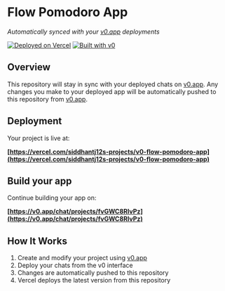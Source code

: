# Flow Pomodoro App

*Automatically synced with your [v0.app](https://v0.app) deployments*

[![Deployed on Vercel](https://img.shields.io/badge/Deployed%20on-Vercel-black?style=for-the-badge&logo=vercel)](https://vercel.com/siddhantj12s-projects/v0-flow-pomodoro-app)
[![Built with v0](https://img.shields.io/badge/Built%20with-v0.app-black?style=for-the-badge)](https://v0.app/chat/projects/fvGWC8RIvPz)

## Overview

This repository will stay in sync with your deployed chats on [v0.app](https://v0.app).
Any changes you make to your deployed app will be automatically pushed to this repository from [v0.app](https://v0.app).

## Deployment

Your project is live at:

**[https://vercel.com/siddhantj12s-projects/v0-flow-pomodoro-app](https://vercel.com/siddhantj12s-projects/v0-flow-pomodoro-app)**

## Build your app

Continue building your app on:

**[https://v0.app/chat/projects/fvGWC8RIvPz](https://v0.app/chat/projects/fvGWC8RIvPz)**

## How It Works

1. Create and modify your project using [v0.app](https://v0.app)
2. Deploy your chats from the v0 interface
3. Changes are automatically pushed to this repository
4. Vercel deploys the latest version from this repository
